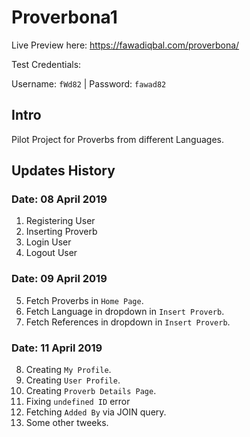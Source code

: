 # Proverbona1
Live Preview here:
https://fawadiqbal.com/proverbona/

Test Credentials:

Username: `fWd82` | Password: `fawad82`


## Intro
Pilot Project for Proverbs from different Languages.

## Updates History

### Date: 08 April 2019
1. Registering User
2. Inserting Proverb
3. Login User
4. Logout User

### Date: 09 April 2019

5. Fetch Proverbs in `Home Page`. 
6. Fetch Language in dropdown in `Insert Proverb`. 
7. Fetch References in dropdown in `Insert Proverb`. 

### Date: 11 April 2019

8. Creating `My Profile`. 
9. Creating `User Profile`. 
10. Creating `Proverb Details Page`. 
11. Fixing `undefined ID` error
12. Fetching `Added By` via JOIN query. 
13. Some other tweeks.

